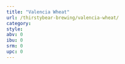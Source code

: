 ```yaml
---
title: "Valencia Wheat"
url: /thirstybear-brewing/valencia-wheat/
category: 
style: 
abv: 0
ibu: 0
srm: 0
upc: 0
---
```



